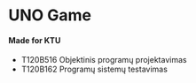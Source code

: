 # UNO Game
#### Made for KTU 
* T120B516 Objektinis programų projektavimas
* T120B162 Programų sistemų testavimas
